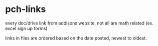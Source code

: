 # pch-links

every doc/drive link from addisons website, not all are math related (ex. excel sign up forms)

links in files are ordered based on the date posted, newest to oldest.
